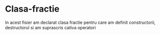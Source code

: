 # Clasa-fractie

In acest fisier am declarat clasa fractie pentru care am definit constructorii, destructorul si am suprascris cativa operatori
